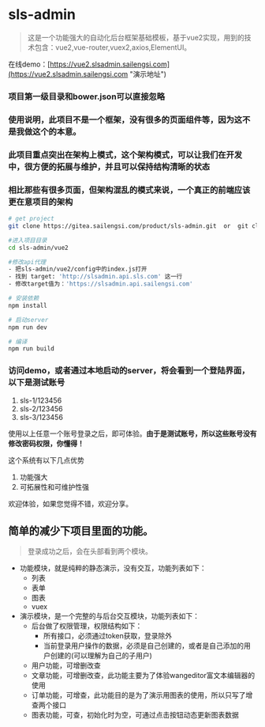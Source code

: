 # sls-admin

> 这是一个功能强大的自动化后台框架基础模板，基于vue2实现，用到的技术包含：vue2,vue-router,vuex2,axios,ElementUI。

在线demo：[https://vue2.slsadmin.sailengsi.com](https://vue2.slsadmin.sailengsi.com "演示地址")

### 项目第一级目录和bower.json可以直接忽略

### 使用说明，此项目不是一个框架，没有很多的页面组件等，因为这不是我做这个的本意。
### 此项目重点突出在架构上模式，这个架构模式，可以让我们在开发中，很方便的拓展与维护，并且可以保持结构清晰的状态
### 相比那些有很多页面，但架构混乱的模式来说，一个真正的前端应该更在意项目的架构

``` bash
# get project
git clone https://gitea.sailengsi.com/product/sls-admin.git  or  git clone https://github.com/sailengsi/sls-admin.git

#进入项目目录
cd sls-admin/vue2

#修改api代理
- 把sls-admin/vue2/config中的index.js打开
- 找到 target: 'http://slsadmin.api.sls.com' 这一行
- 修改target值为：'https://slsadmin.api.sailengsi.com'

# 安装依赖
npm install

# 启动server
npm run dev

# 编译
npm run build
```

### 访问demo，或者通过本地启动的server，将会看到一个登陆界面，以下是测试账号

1. sls-1/123456
2. sls-2/123456
3. sls-3/123456

使用以上任意一个账号登录之后，即可体验。**由于是测试账号，所以这些账号没有修改密码权限，你懂得！**


这个系统有以下几点优势

1. 功能强大 
3. 可拓展性和可维护性强

欢迎体验，如果您觉得不错，欢迎分享。

## 简单的减少下项目里面的功能。
> 登录成功之后，会在头部看到两个模块。
- 功能模块，就是纯粹的静态演示，没有交互，功能列表如下：
    - 列表
    - 表单
    - 图表
    - vuex
- 演示模块，是一个完整的与后台交互模块，功能列表如下：
    - 后台做了权限管理，权限结构如下：
        - 所有接口，必须通过token获取，登录除外
        - 当前登录用户操作的数据，必须是自己创建的，或者是自己添加的用户创建的(可以理解为自己的子用户)
    - 用户功能，可增删改查
    - 文章功能，可增删改查，此功能主要为了体验wangeditor富文本编辑器的使用
    - 订单功能，可增查，此功能目的是为了演示用图表的使用，所以只写了增查两个接口
    - 图表功能，可查，初始化时为空，可通过点击按钮动态更新图表数据

